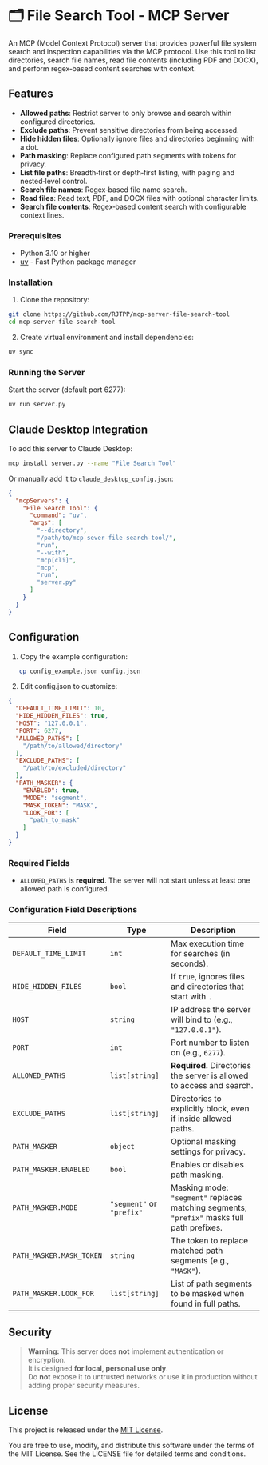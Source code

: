 # 🗂️ File Search Tool - MCP Server

An MCP (Model Context Protocol) server that provides powerful file system search and inspection capabilities via the MCP protocol. Use this tool to list directories, search file names, read file contents (including PDF and DOCX), and perform regex‑based content searches with context.

## Features

- **Allowed paths**: Restrict server to only browse and search within configured directories.  
- **Exclude paths**: Prevent sensitive directories from being accessed.  
- **Hide hidden files**: Optionally ignore files and directories beginning with a dot.  
- **Path masking**: Replace configured path segments with tokens for privacy.  
- **List file paths**: Breadth‑first or depth‑first listing, with paging and nested‑level control.  
- **Search file names**: Regex‑based file name search.  
- **Read files**: Read text, PDF, and DOCX files with optional character limits.  
- **Search file contents**: Regex‑based content search with configurable context lines.  

### Prerequisites

- Python 3.10 or higher
- [uv](https://github.com/astral-sh/uv) - Fast Python package manager

### Installation

1. Clone the repository:
```bash
git clone https://github.com/RJTPP/mcp-server-file-search-tool
cd mcp-server-file-search-tool
```

2. Create virtual environment and install dependencies:
```bash
uv sync
```

### Running the Server

Start the server (default port 6277):
```bash
uv run server.py
```

## Claude Desktop Integration

To add this server to Claude Desktop:

```bash
mcp install server.py --name "File Search Tool"
```

Or manually add it to `claude_desktop_config.json`:

```json
{
  "mcpServers": {
    "File Search Tool": {
      "command": "uv",
      "args": [
        "--directory",
        "/path/to/mcp-sever-file-search-tool/",
        "run",
        "--with",
        "mcp[cli]",
        "mcp",
        "run",
        "server.py"
      ]
    }
  }
}
```

## Configuration

1. Copy the example configuration:

```bash
   cp config_example.json config.json
   ```

2. Edit config.json to customize:

```json
{
  "DEFAULT_TIME_LIMIT": 10,
  "HIDE_HIDDEN_FILES": true,
  "HOST": "127.0.0.1",
  "PORT": 6277,
  "ALLOWED_PATHS": [
    "/path/to/allowed/directory"
  ],
  "EXCLUDE_PATHS": [
    "/path/to/excluded/directory"
  ],
  "PATH_MASKER": {
    "ENABLED": true,
    "MODE": "segment",
    "MASK_TOKEN": "MASK",
    "LOOK_FOR": [
      "path_to_mask"
    ]
  }
}
```

### Required Fields

- `ALLOWED_PATHS` is **required**. The server will not start unless at least one allowed path is configured.

### Configuration Field Descriptions

| Field                     | Type            | Description                                                                 |
|--------------------------|-----------------|-----------------------------------------------------------------------------|
| `DEFAULT_TIME_LIMIT`     | `int`           | Max execution time for searches (in seconds).                              |
| `HIDE_HIDDEN_FILES`      | `bool`          | If `true`, ignores files and directories that start with `.`               |
| `HOST`                   | `string`        | IP address the server will bind to (e.g., `"127.0.0.1"`).                  |
| `PORT`                   | `int`           | Port number to listen on (e.g., `6277`).                                   |
| `ALLOWED_PATHS`          | `list[string]`  | **Required.** Directories the server is allowed to access and search.      |
| `EXCLUDE_PATHS`          | `list[string]`  | Directories to explicitly block, even if inside allowed paths.             |
| `PATH_MASKER`            | `object`        | Optional masking settings for privacy.                                     |
| `PATH_MASKER.ENABLED`    | `bool`          | Enables or disables path masking.                                          |
| `PATH_MASKER.MODE`       | `"segment"` or `"prefix"` | Masking mode: `"segment"` replaces matching segments; `"prefix"` masks full path prefixes. |
| `PATH_MASKER.MASK_TOKEN` | `string`        | The token to replace matched path segments (e.g., `"MASK"`).               |
| `PATH_MASKER.LOOK_FOR`   | `list[string]`  | List of path segments to be masked when found in full paths.               |


## Security

> **Warning:** This server does **not** implement authentication or encryption.  
> It is designed **for local, personal use only**.  
> Do **not** expose it to untrusted networks or use it in production without adding proper security measures.


## License

This project is released under the [MIT License](LICENSE).

You are free to use, modify, and distribute this software under the terms of the MIT License. See the LICENSE file for detailed terms and conditions.
